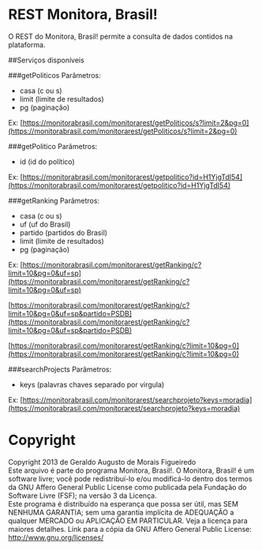 # REST Monitora, Brasil!


O REST do Monitora, Brasil! permite a consulta de dados contidos na plataforma. 

##Serviços disponíveis

###getPoliticos
 Parâmetros:
- casa (c ou s)
- limit (limite de resultados)
- pg (paginação)

Ex: [https://monitorabrasil.com/monitorarest/getPoliticos/s?limit=2&pg=0](https://monitorabrasil.com/monitorarest/getPoliticos/s?limit=2&pg=0)

###getPolitico
Parâmetros:
- id (id do político)


Ex: [https://monitorabrasil.com/monitorarest/getpolitico?id=H1YjgTdI54](https://monitorabrasil.com/monitorarest/getpolitico?id=H1YjgTdI54)


###getRanking
Parâmetros:
- casa (c ou s)
- uf (uf do Brasil)
- partido (partidos do Brasil)
- limit (limite de resultados)
- pg (paginação)

Ex: [https://monitorabrasil.com/monitorarest/getRanking/c?limit=10&pg=0&uf=sp](https://monitorabrasil.com/monitorarest/getRanking/c?limit=10&pg=0&uf=sp)

[https://monitorabrasil.com/monitorarest/getRanking/c?limit=10&pg=0&uf=sp&partido=PSDB](https://monitorabrasil.com/monitorarest/getRanking/c?limit=10&pg=0&uf=sp&partido=PSDB)

[https://monitorabrasil.com/monitorarest/getRanking/c?limit=10&pg=0](https://monitorabrasil.com/monitorarest/getRanking/c?limit=10&pg=0)

###searchProjects
Parâmetros:
- keys (palavras chaves separado por virgula)


Ex: [https://monitorabrasil.com/monitorarest/searchprojeto?keys=moradia](https://monitorabrasil.com/monitorarest/searchprojeto?keys=moradia)


# Copyright
Copyright 2013 de Geraldo Augusto de Morais Figueiredo<br>
Este arquivo é parte do programa Monitora, Brasil!. O Monitora, Brasil! é um software livre; você pode redistribuí-lo e/ou modificá-lo dentro dos termos da GNU Affero General Public License como publicada pela Fundação do Software Livre (FSF); na versão 3 da Licença. <br>
Este programa é distribuído na esperança que possa ser útil, mas SEM NENHUMA GARANTIA; sem uma garantia implícita de ADEQUAÇÃO a qualquer MERCADO ou APLICAÇÃO EM PARTICULAR. Veja a licença para maiores detalhes. 
Link para a cópia da GNU Affero General Public License: http://www.gnu.org/licenses/ 

